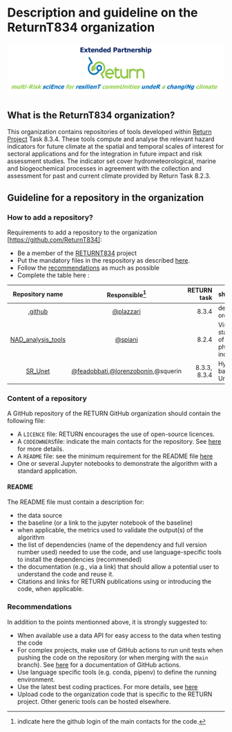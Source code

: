 # Description and guideline on the ReturnT834 organization
![return picture](https://github.com/ReturnT834/.github/blob/main/Return_Logo.png)
## What is the ReturnT834 organization?
This organization contains repositories of tools developed within [Return Project](https://www.fondazionereturn.it/en/) Task 8.3.4. These tools compute and analyse the relevant hazard indicators for future climate at the spatial and temporal scales of interest for sectoral applications and for the integration in future impact and risk assessment studies. The indicator set cover hydrometeorological, marine and biogeochemical processes in agreement with the collection and assessment for past and current climate provided by Return Task 8.2.3.
## Guideline for a repository in the organization

### How to add a repository?
Requirements to add a repository to the organization [https://github.com/ReturnT834]:
- Be a member of the [RETURNT834](https://github.com/ReturnT834) project
- Put the mandatory files in the respository as described [here](#content-of-a-repository).
- Follow the [recommendations](#recommendations) as much as possible
- Complete the table here :

| Repository name                                       | Responsible[^1]                                             | RETURN task | short description |
|       :---:                                           |  :---:                                            |     ---:     |    :---            |
|    [.github](https://github.com/ReturnT834)         | [@plazzari](https://www.github.com/plazzari)          | 8.3.4          | description of the github organization |
|    [NAD_analysis_tools](https://github.com/ReturnT834/NAD_analysis_tools)    | [@spiani](https://github.com/spiani)    | 8.2.4          | Visualization and statistical analysys tools of physical/biogeochemical indicators |
|    [SR_Unet](https://github.com/ReturnT834/SR_Unet)    | [@feadobbati](https://github.com/feadobbati),[@lorenzobonin](https://github.com/lorenzobonin),@squerin    | 8.3.3, 8.3.4          | Hyper resolution tool based on deep learning Unet architecture |

[^1]:indicate here the github login of the main contacts for the code.

### Content of a repository
A GitHub repository of the RETURN GitHub organization should contain the following file:

- A `LICENCE` file: RETURN encourages the use of open-source licences.
- A `CODEOWNERS`file: indicate the main contacts for the repository. See [here](https://docs.github.com/en/repositories/managing-your-repositorys-settings-and-features/customizing-your-repository/about-code-owners) for more details.
- A `README` file: see the minimum requirement for the README file [here](#readme)
- One or several Jupyter notebooks to demonstrate the algorithm with a standard application.

#### README
The README file must contain a description for:
- the data source
- the baseline (or a link to the jupyter notebook of the baseline)
- when applicable, the metrics used to validate the output(s) of the algorithm
- the list of dependencies (name of the dependency and full version number used) needed to use the code, and use language-specific tools to install the dependencies (recommended)
- the documentation (e.g., via a link) that should allow a potential user to understand the code and reuse it. 
- Citations and links for RETURN publications using or introducing the code, when applicable.

### Recommendations
In addition to the points mentionned above, it is strongly suggested to:
- When available use a data API for easy access to the data when testing the code
- For complex projects, make use of GitHub actions to run unit tests when pushing the code on the repository (or when merging with the `main` branch). See [here](https://docs.github.com/en/actions) for a documentation of GitHub actions.
- Use language specific tools (e.g. conda, pipenv) to define the running environment.
- Use the latest best coding practices. For more details, see [here](https://peps.python.org/pep-0008/)
- Upload code to the organization code that is specific to the RETURN project. Other generic tools can be hosted elsewhere.

